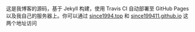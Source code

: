 这是我博客的源码，基于 Jekyll 构建，使用 Travis CI 自动部署至 GitHub Pages 以及我自己的服务器上。你可以通过 [since1994.top](https://since1994.top) 和 [since199411.github.io](https://since199411.github.io) 这两个地址访问
